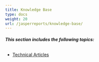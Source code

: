 ```yaml
---
title: Knowledge Base
type: docs
weight: 20
url: /jasperreports/knowledge-base/
---
```


###### **This section includes the following topics:** 
- [Technical Articles](/pdf/jasperreports/technical-articles-html/)
